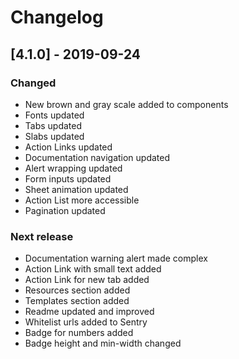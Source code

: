 # Changelog

## [4.1.0] - 2019-09-24

### Changed

 - New brown and gray scale added to components
 - Fonts updated
 - Tabs updated
 - Slabs updated
 - Action Links updated
 - Documentation navigation updated
 - Alert wrapping updated
 - Form inputs updated
 - Sheet animation updated
 - Action List more accessible
 - Pagination updated

### Next release

 - Documentation warning alert made complex
 - Action Link with small text added
 - Action Link for new tab added
 - Resources section added
 - Templates section added
 - Readme updated and improved
 - Whitelist urls added to Sentry
 - Badge for numbers added
 - Badge height and min-width changed